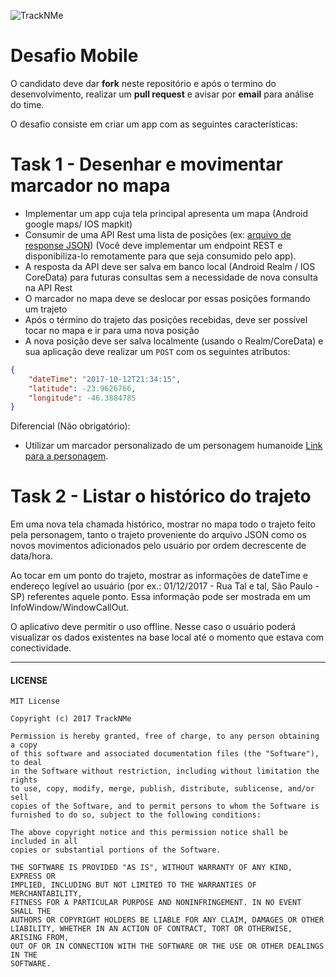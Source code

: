 ![TrackNMe](https://www.tracknme.com.br/app/images/logo-tracknme.png)


# Desafio Mobile

O candidato deve dar **fork** neste repositório e após o termino do desenvolvimento, realizar um **pull request** e avisar por **email** para análise do time.

O desafio consiste em criar um app com as seguintes características:

# Task 1 - Desenhar e movimentar marcador no mapa

- Implementar um app cuja tela principal apresenta um mapa (Android google maps/ IOS mapkit) 
- Consumir de uma API Rest uma lista de posições (ex: [arquivo de response JSON](https://github.com/andrealvares/tracknme-mobile-challenge/blob/master/assets/posicoes.json)) (Você deve implementar um endpoint REST e disponibiliza-lo remotamente para que seja consumido pelo app).
- A resposta da API deve ser salva em banco local (Android Realm / IOS CoreData) para futuras consultas sem a necessidade de nova consulta na API Rest
- O marcador no mapa deve se deslocar por essas posições formando um trajeto
- Após o término do trajeto das posições recebidas, deve ser possível tocar no mapa e ir para uma nova posição
- A nova posição deve ser salva localmente (usando o Realm/CoreData) e sua aplicação deve realizar um `POST` com os seguintes atributos:

``` json
{
    "dateTime": "2017-10-12T21:34:15",
    "latitude": -23.9626766,
    "longitude": -46.3884785
}
```

Diferencial (Não obrigatório):
- Utilizar um marcador personalizado de um personagem humanoide [Link para a personagem](https://github.com/andrealvares/tracknme-mobile-challenge/blob/master/assets/sprites.png).


# Task 2 - Listar o histórico do trajeto

Em uma nova tela chamada histórico, mostrar no mapa todo o trajeto feito pela personagem, tanto o trajeto proveniente do arquivo JSON como os novos movimentos adicionados pelo usuário por ordem decrescente de data/hora. 

Ao tocar em um ponto do trajeto, mostrar as informações de dateTime e endereço legível ao usuário (por ex.: 01/12/2017 - Rua Tal e tal, São Paulo - SP) referentes aquele ponto. Essa informação pode ser mostrada em um InfoWindow/WindowCallOut.

O aplicativo deve permitir o uso offline. Nesse caso o usuário poderá visualizar os dados existentes na base local até o momento que estava com conectividade.


---
#### LICENSE
```
MIT License

Copyright (c) 2017 TrackNMe

Permission is hereby granted, free of charge, to any person obtaining a copy
of this software and associated documentation files (the "Software"), to deal
in the Software without restriction, including without limitation the rights
to use, copy, modify, merge, publish, distribute, sublicense, and/or sell
copies of the Software, and to permit persons to whom the Software is
furnished to do so, subject to the following conditions:

The above copyright notice and this permission notice shall be included in all
copies or substantial portions of the Software.

THE SOFTWARE IS PROVIDED "AS IS", WITHOUT WARRANTY OF ANY KIND, EXPRESS OR
IMPLIED, INCLUDING BUT NOT LIMITED TO THE WARRANTIES OF MERCHANTABILITY,
FITNESS FOR A PARTICULAR PURPOSE AND NONINFRINGEMENT. IN NO EVENT SHALL THE
AUTHORS OR COPYRIGHT HOLDERS BE LIABLE FOR ANY CLAIM, DAMAGES OR OTHER
LIABILITY, WHETHER IN AN ACTION OF CONTRACT, TORT OR OTHERWISE, ARISING FROM,
OUT OF OR IN CONNECTION WITH THE SOFTWARE OR THE USE OR OTHER DEALINGS IN THE
SOFTWARE.
```
